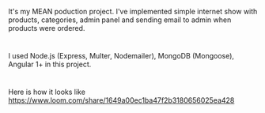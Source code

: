 It's my MEAN poduction project. I've implemented simple internet show with products, categories, admin panel and sending email to admin when products were ordered.
#
I used Node.js (Express, Multer, Nodemailer), MongoDB (Mongoose), Angular 1+ in this project.
#
Here is how it looks like https://www.loom.com/share/1649a00ec1ba47f2b3180656025ea428 
